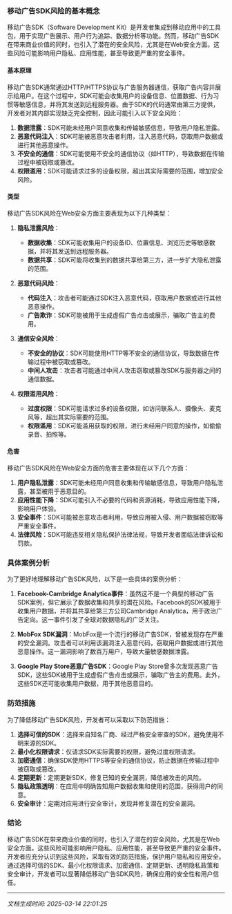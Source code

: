 ### 移动广告SDK风险的基本概念

移动广告SDK（Software Development Kit）是开发者集成到移动应用中的工具包，用于实现广告展示、用户行为追踪、数据分析等功能。然而，移动广告SDK在带来商业价值的同时，也引入了潜在的安全风险，尤其是在Web安全方面。这些风险可能影响用户隐私、应用性能，甚至导致更严重的安全事件。

#### 基本原理

移动广告SDK通常通过HTTP/HTTPS协议与广告服务器通信，获取广告内容并展示给用户。在这个过程中，SDK可能会收集用户的设备信息、位置数据、行为习惯等敏感信息，并将其发送到远程服务器。由于SDK的代码通常由第三方提供，开发者对其内部实现缺乏完全控制，因此可能引入以下安全风险：

1. **数据泄露**：SDK可能未经用户同意收集和传输敏感信息，导致用户隐私泄露。
2. **恶意代码注入**：SDK可能被恶意攻击者利用，注入恶意代码，窃取用户数据或进行其他恶意操作。
3. **不安全的通信**：SDK可能使用不安全的通信协议（如HTTP），导致数据在传输过程中被窃取或篡改。
4. **权限滥用**：SDK可能请求过多的设备权限，超出其实际需要的范围，增加安全风险。

#### 类型

移动广告SDK风险在Web安全方面主要表现为以下几种类型：

1. **隐私泄露风险**：
   - **数据收集**：SDK可能收集用户的设备ID、位置信息、浏览历史等敏感数据，并将其发送到远程服务器。
   - **数据共享**：SDK可能将收集到的数据共享给第三方，进一步扩大隐私泄露的范围。

2. **恶意代码风险**：
   - **代码注入**：攻击者可能通过SDK注入恶意代码，窃取用户数据或进行其他恶意操作。
   - **广告欺诈**：SDK可能被用于生成虚假广告点击或展示，骗取广告主的费用。

3. **通信安全风险**：
   - **不安全的协议**：SDK可能使用HTTP等不安全的通信协议，导致数据在传输过程中被窃取或篡改。
   - **中间人攻击**：攻击者可能通过中间人攻击窃取或篡改SDK与服务器之间的通信数据。

4. **权限滥用风险**：
   - **过度权限**：SDK可能请求过多的设备权限，如访问联系人、摄像头、麦克风等，超出其实际需要的范围。
   - **权限滥用**：SDK可能滥用获取的权限，进行未经用户同意的操作，如偷偷录音、拍照等。

#### 危害

移动广告SDK风险在Web安全方面的危害主要体现在以下几个方面：

1. **用户隐私泄露**：SDK可能未经用户同意收集和传输敏感信息，导致用户隐私泄露，甚至被用于恶意目的。
2. **应用性能下降**：SDK可能引入不必要的代码和资源消耗，导致应用性能下降，影响用户体验。
3. **安全事件**：SDK可能被恶意攻击者利用，导致应用被入侵、用户数据被窃取等严重安全事件。
4. **法律风险**：SDK可能违反相关隐私保护法律法规，导致开发者面临法律诉讼和罚款。

### 具体案例分析

为了更好地理解移动广告SDK风险，以下是一些具体的案例分析：

1. **Facebook-Cambridge Analytica事件**：虽然这不是一个典型的移动广告SDK案例，但它展示了数据收集和共享的潜在风险。Facebook的SDK被用于收集用户数据，并将其共享给第三方公司Cambridge Analytica，用于政治广告定向。这一事件引发了全球对数据隐私的广泛关注。

2. **MobFox SDK漏洞**：MobFox是一个流行的移动广告SDK，曾被发现存在严重的安全漏洞。攻击者可以利用该漏洞注入恶意代码，窃取用户数据或进行其他恶意操作。这一漏洞影响了数百万用户，导致大量敏感数据泄露。

3. **Google Play Store恶意广告SDK**：Google Play Store曾多次发现恶意广告SDK，这些SDK被用于生成虚假广告点击或展示，骗取广告主的费用。此外，这些SDK还可能收集用户数据，用于其他恶意目的。

### 防范措施

为了降低移动广告SDK风险，开发者可以采取以下防范措施：

1. **选择可信的SDK**：选择来自知名厂商、经过严格安全审查的SDK，避免使用不明来源的SDK。
2. **最小化权限请求**：仅请求SDK实际需要的权限，避免过度权限请求。
3. **加密通信**：确保SDK使用HTTPS等安全的通信协议，防止数据在传输过程中被窃取或篡改。
4. **定期更新**：定期更新SDK，修复已知的安全漏洞，降低被攻击的风险。
5. **隐私政策透明**：在应用中明确告知用户数据收集和使用的范围，获得用户的同意。
6. **安全审计**：定期对应用进行安全审计，发现并修复潜在的安全漏洞。

### 结论

移动广告SDK在带来商业价值的同时，也引入了潜在的安全风险，尤其是在Web安全方面。这些风险可能影响用户隐私、应用性能，甚至导致更严重的安全事件。开发者应充分认识到这些风险，采取有效的防范措施，保护用户隐私和应用安全。通过选择可信的SDK、最小化权限请求、加密通信、定期更新、透明隐私政策和安全审计，开发者可以显著降低移动广告SDK风险，确保应用的安全性和用户信任。

---

*文档生成时间: 2025-03-14 22:01:25*


